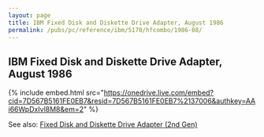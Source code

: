 ```yaml
---
layout: page
title: IBM Fixed Disk and Diskette Drive Adapter, August 1986
permalink: /pubs/pc/reference/ibm/5170/hfcombo/1986-08/
---
```


IBM Fixed Disk and Diskette Drive Adapter, August 1986
------------------------------------------------------

{% include embed.html src="https://onedrive.live.com/embed?cid=7D567B5161FE0EB7&resid=7D567B5161FE0EB7%2137006&authkey=AAi66WpDxIvl8M8&em=2" %}

See also: [Fixed Disk and Diskette Drive Adapter (2nd Gen)](http://minuszerodegrees.net/5170/cards/5170_cards.htm#fddda_2)
